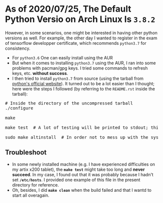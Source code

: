# As of 2020/07/25, The Default Python Versio on Arch Linux Is <code>3.8.2</code>
However, in some scenarios, one might be interested in having other python versions as well. For example, the other day I wanted to register in the exam of tensorflow developper certificate, which recommends <code>python3.7</code> for consistency.


- For <code>python3.6</code> One can easily install using the AUR
- But when it comes to installing  <code>python3.7</code>  using the AUR, I ran into some problems with pacman/gpg keys. I tried some commands to refresh keys, etc. <b>without success</b>.
- I then tried to install <code>python3.7</code> from source (using the tarball from [python's official website](https://www.python.org/downloads/source/)). It turned out to be a lot easier than I thought; here were the steps I followed (by referring to the <code>README.rst</code> inside the tarball):
<pre># Inside the directory of the uncompressed tarball
./configure<br/>
make<br/>
make test  # A lot of testing will be printed to stdout; this part is the most time-consuming, more than all of `./configure`, `make` and `sudo make altinstall`, the last being amazingly fast.<br/>
sudo make altinstall  # In order not to mess up with the system's default python, which is python3.8, DO NOT `sudo make install`; instead, DO `sudo make altinstall` like suggested in README.rst
</pre>


## Troubleshoot
- In some newly installed machine (e.g. I have experienced difficulties on my artix x200 tablet), the <code><b>make test</b></code> might take too long and <b>never succeed</b>. In my case, I found out that it was probably because I hadn't set <code><b>/etc/hosts</b></code>. I provided one example of this file in the present directory for reference.
- Oh, besides, I did <code><b>make clean</b></code> when the build failed and that I wantd to start all overagain.
